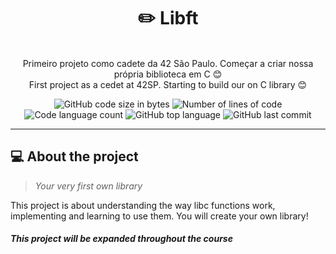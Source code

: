<h1 align="center">
	✏️ Libft
</h1>

<p align="center"><br>
Primeiro projeto como cadete da 42 São Paulo. Começar a criar nossa própria biblioteca em C 😊<br>
First project as a cedet at 42SP. Starting to build our on C library 😊<br>
</p>

<p align="center">
	<img alt="GitHub code size in bytes" src="https://img.shields.io/github/languages/code-size/rafaelabdm/Libft?color=lightblue" />
	<img alt="Number of lines of code" src="https://img.shields.io/tokei/lines/github/rafaelabdm/Libft?color=critical" />
	<img alt="Code language count" src="https://img.shields.io/github/languages/count/rafaelabdm/Libft?color=yellow" />
	<img alt="GitHub top language" src="https://img.shields.io/github/languages/top/rafaelabdm/Libft?color=blue" />
	<img alt="GitHub last commit" src="https://img.shields.io/github/last-commit/rafaelabdm/Libft?color=green" />
</p>

---

<h2>💻 About the project</h2>

> _Your very first own library_
<p>
This project is about understanding the way libc functions work, implementing and learning to use them. You will create your own library!
</p>

<h5> This project will be expanded throughout the course </h5>
